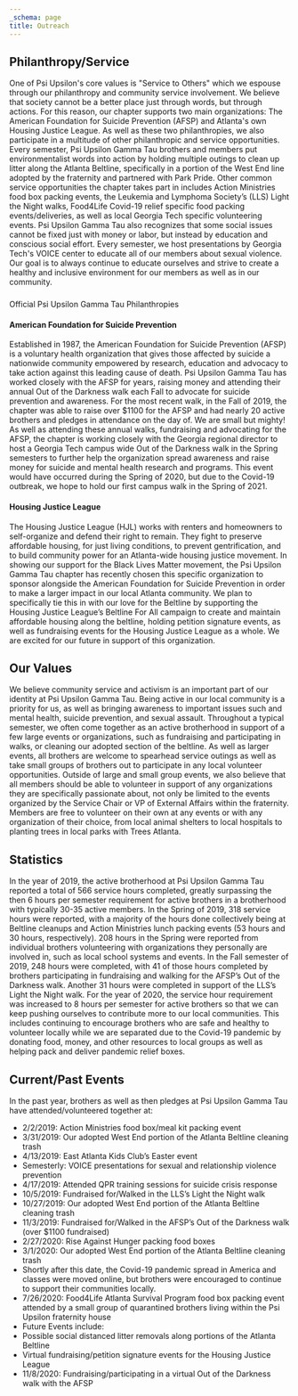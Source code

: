 ```yaml
---
_schema: page
title: Outreach
---
```


## Philanthropy/Service

One of Psi Upsilon's core values is "Service to Others" which we espouse through our philanthropy and community service involvement. We believe that society cannot be a better place just through words, but through actions. For this reason, our chapter supports two main organizations: The American Foundation for Suicide Prevention (AFSP) and Atlanta's own Housing Justice League. As well as these two philanthropies, we also participate in a multitude of other philanthropic and service opportunities. Every semester, Psi Upsilon Gamma Tau brothers and members put environmentalist words into action by holding multiple outings to clean up litter along the Atlanta Beltline, specifically in a portion of the West End line adopted by the fraternity and partnered with Park Pride. Other common service opportunities the chapter takes part in includes Action Ministries food box packing events, the Leukemia and Lymphoma Society’s (LLS) Light the Night walks, Food4Life Covid-19 relief specific food packing events/deliveries, as well as local Georgia Tech specific volunteering events. Psi Upsilon Gamma Tau also recognizes that some social issues cannot be fixed just with money or labor, but instead by education and conscious social effort. Every semester, we host presentations by Georgia Tech's VOICE center to educate all of our members about sexual violence. Our goal is to always continue to educate ourselves and strive to create a healthy and inclusive environment for our members as well as in our community.

###

Official Psi Upsilon Gamma Tau Philanthropies

#### American Foundation for Suicide Prevention

Established in 1987, the American Foundation for Suicide Prevention (AFSP) is a voluntary health organization that gives those affected by suicide a nationwide community empowered by research, education and advocacy to take action against this leading cause of death. Psi Upsilon Gamma Tau has worked closely with the AFSP for years, raising money and attending their annual Out of the Darkness walk each Fall to advocate for suicide prevention and awareness. For the most recent walk, in the Fall of 2019, the chapter was able to raise over $1100 for the AFSP and had nearly 20 active brothers and pledges in attendance on the day of. We are small but mighty! As well as attending these annual walks, fundraising and advocating for the AFSP, the chapter is working closely with the Georgia regional director to host a Georgia Tech campus wide Out of the Darkness walk in the Spring semesters to further help the organization spread awareness and raise money for suicide and mental health research and programs. This event would have occurred during the Spring of 2020, but due to the Covid-19 outbreak, we hope to hold our first campus walk in the Spring of 2021.

#### Housing Justice League

The Housing Justice League (HJL) works with renters and homeowners to self-organize and defend their right to remain. They fight to preserve affordable housing, for just living conditions, to prevent gentrification, and to build community power for an Atlanta-wide housing justice movement. In showing our support for the Black Lives Matter movement, the Psi Upsilon Gamma Tau chapter has recently chosen this specific organization to sponsor alongside the American Foundation for Suicide Prevention in order to make a larger impact in our local Atlanta community. We plan to specifically tie this in with our love for the Beltline by supporting the Housing Justice League’s Beltline For All campaign to create and maintain affordable housing along the beltline, holding petition signature events, as well as fundraising events for the Housing Justice League as a whole. We are excited for our future in support of this organization.

## Our Values

We believe community service and activism is an important part of our identity at Psi Upsilon Gamma Tau. Being active in our local community is a priority for us, as well as bringing awareness to important issues such and mental health, suicide prevention, and sexual assault. Throughout a typical semester, we often come together as an active brotherhood in support of a few large events or organizations, such as fundraising and participating in walks, or cleaning our adopted section of the beltline. As well as larger events, all brothers are welcome to spearhead service outings as well as take small groups of brothers out to participate in any local volunteer opportunities. Outside of large and small group events, we also believe that all members should be able to volunteer in support of any organizations they are specifically passionate about, not only be limited to the events organized by the Service Chair or VP of External Affairs within the fraternity. Members are free to volunteer on their own at any events or with any organization of their choice, from local animal shelters to local hospitals to planting trees in local parks with Trees Atlanta.

## Statistics

In the year of 2019, the active brotherhood at Psi Upsilon Gamma Tau reported a total of 566 service hours completed, greatly surpassing the then 6 hours per semester requirement for active brothers in a brotherhood with typically 30-35 active members. In the Spring of 2019, 318 service hours were reported, with a majority of the hours done collectively being at Beltline cleanups and Action Ministries lunch packing events (53 hours and 30 hours, respectively). 208 hours in the Spring were reported from individual brothers volunteering with organizations they personally are involved in, such as local school systems and events. In the Fall semester of 2019, 248 hours were completed, with 41 of those hours completed by brothers participating in fundraising and walking for the AFSP’s Out of the Darkness walk. Another 31 hours were completed in support of the LLS’s Light the Night walk. For the year of 2020, the service hour requirement was increased to 8 hours per semester for active brothers so that we can keep pushing ourselves to contribute more to our local communities. This includes continuing to encourage brothers who are safe and healthy to volunteer locally while we are separated due to the Covid-19 pandemic by donating food, money, and other resources to local groups as well as helping pack and deliver pandemic relief boxes.

## Current/Past Events

In the past year, brothers as well as then pledges at Psi Upsilon Gamma Tau have attended/volunteered together at:

- 2/2/2019: Action Ministries food box/meal kit packing event
- 3/31/2019: Our adopted West End portion of the Atlanta Beltline cleaning trash
- 4/13/2019: East Atlanta Kids Club’s Easter event
- Semesterly: VOICE presentations for sexual and relationship violence prevention
- 4/17/2019: Attended QPR training sessions for suicide crisis response
- 10/5/2019: Fundraised for/Walked in the LLS’s Light the Night walk
- 10/27/2019: Our adopted West End portion of the Atlanta Beltline cleaning trash
- 11/3/2019: Fundraised for/Walked in the AFSP’s Out of the Darkness walk (over $1100 fundraised)
- 2/27/2020: Rise Against Hunger packing food boxes
- 3/1/2020: Our adopted West End portion of the Atlanta Beltline cleaning trash
- Shortly after this date, the Covid-19 pandemic spread in America and classes were moved online, but brothers were encouraged to continue to support their communities locally.
- 7/26/2020: Food4Life Atlanta Survival Program food box packing event attended by a small group of quarantined brothers living within the Psi Upsilon fraternity house
- Future Events include:
- Possible social distanced litter removals along portions of the Atlanta Beltline
- Virtual fundraising/petition signature events for the Housing Justice League
- 11/8/2020: Fundraising/participating in a virtual Out of the Darkness walk with the AFSP
